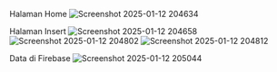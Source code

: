 Halaman Home
![Screenshot 2025-01-12 204634](https://github.com/user-attachments/assets/aa521114-a39f-4111-b94b-bf58a489422c)

Halaman Insert
![Screenshot 2025-01-12 204658](https://github.com/user-attachments/assets/d068c1cc-3fdf-44c0-981d-6c230d802fc8)
![Screenshot 2025-01-12 204802](https://github.com/user-attachments/assets/bb4c9916-a17a-424b-9614-730fee4676bc)
![Screenshot 2025-01-12 204812](https://github.com/user-attachments/assets/38943883-26cd-41b4-9d16-274b9fbc9d45)

Data di Firebase
![Screenshot 2025-01-12 205044](https://github.com/user-attachments/assets/5a83de9c-8711-4d21-9ad4-4dd304340b79)
